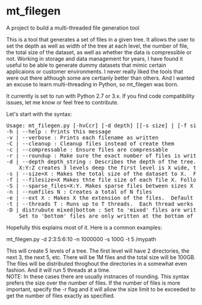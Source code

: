 # mt_filegen
A project to build a multi-threaded file generation tool

This is a tool that generates a set of files in a given tree.  It allows the user to set the depth as well as width of the tree at each level, the number of file, the total size of the dataset, as well as whether the data is compressible or not.
Working in storage and data management for years, I have found it useful to be able to generate dummy datasets that mimic
certain applicaions or customer environments.  I never really liked the tools that were out there although some are certianly
better than others.  And I wanted an excuse to learn multi-threading in Python, so mt_filegen was born.

It currently is set to run with Python 2.7 or 3.x.  If you find code compatibility issues, let me know or feel free to contribute.

Let's start with the syntax:
<pre>
Usage: mt_filegen.py [-hvCcr] [-d depth] [[-s size] | [-f size]] [-n number_files] [-e ext] [-t threads] [-D distrubtion] directory
-h | --help : Prints this message
-v | --verbose : Prints each filename as written
-C | --cleanup : Cleanup files instead of create them
-c | --compressable : Ensure files are compressable
-r | --roundup : Make sure the exact number of files is written even if it goes over the size limit
-d | --depth depth_string : Describes the depth of the tree.  A simple int goes N levels deep.
    X:Y:Z creates 3 levels deep the first level is X wide, the next level Y wide, then Z wide, etc.
-s | --size=X : Makes the total size of the dataset to X.  Follow X with either K, M, G or T for Kilobytes, Megabutes, Gigabytes or Terrabytes, e.g. 100G or 1T
-f | --filesize=X Makes thte file size of each file X. Follow X with either K, M, G or T for Kilobytes, Megabutes, Gigabytes or Terrabytes, e.g. 100G or 1T
-S | --sparse_files=X:Y. Makes sparse files between sizes X and Y. Follow X/Y with either M, G or T for Megabutes, Gigabytes or Terrabytes, e.g. 100G or 1T
-n | --numfiles N : Creates a total of N files
-e | --ext X : Makes X the extension of the files.  Default is dat
-t | --threads T : Runs up to T threads.  Each thread works on subdirectory
-D | distrubute mixed|bottom : Set to 'mixed' files are written throutout the tree.  This is the default
    Set to 'bottom' files are only written at the bottom of the tree
</pre>
Hopefully this explains most of it.  Here is a common examples:

mt_filegen.py -d 2:3:5:6:10 -n 1000000 -s 100G -t 5 /mypath

This will create 5 levels of a tree.  The first level will have 2 directories, the next 3, the next 5, etc.  There will be 1M files and the total size will be 100GB. The files will be distributed throghout the directories in a somewhat even fashion.  And it will run 5 threads at a time.  
NOTE:  In these cases there are usually instnaces of rounding.  This syntax prefers the size over the number of files.  If the number of files is more important, specify the -r flag and it will allow the size limit to be exceeded to get the number of files exactly as specified.
